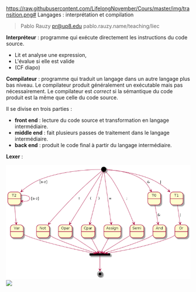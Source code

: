 https://raw.githubusercontent.com/LifelongNovember/Cours/master/img/transition.png# Langages : interprétation et compilation

> Pablo Rauzy pr@up8.edu pablo.rauzy.name/teaching/liec

**Interpréteur** : programme qui exécute directement les instructions du code source.
 * Lit et analyse une expression,
 * L'évalue si elle est valide
 * (CF diapo)

**Compilateur** : programme qui traduit un langage dans un autre langage plus bas niveau.
Le compilateur produit généralement un exécutable mais pas nécessairement. 
Le compilateur est *correct* si la sémantique du code produit est la même que celle du code source.

Il se divise en trois parties : 
 * **front end** : lecture du code source et transformation en langage intermédiaire.
 * **middle end** : fait plusieurs passes de traitement dans le langage intermédiaire.
 * **back end** : produit le code final à partir du langage intermédiaire.

**Lexer** :

![](https://raw.githubusercontent.com/LifelongNovember/Cours/master/img/transition.png)
![](https://www.plantuml.com/plantuml/svg/SoWkIImgAStDuUAArefLqDLDoI_FqxLJyCiliL9Gv09I2Z0XMrjdMrjKLVu5YKLM2XfS81gVEcUmEaqkPmBg78kBCzFph1HikI0iV6g3KtCphHIikK0qDdLGaH03AmKrhX03k81ZNWf814ZXqsLefL335M885_0l0WduOtKzJ8-HbK9qecvLB5U8aG867weeBB68AmmZ4C0aq6js2a030G00)
<!--stackedit_data:
eyJoaXN0b3J5IjpbLTE3ODE3MzcwMTYsLTkyNTMxMzYyMSwxMz
UzODQ3NDI0LDEwODk3OTQyNTgsNTgwNDgwMzc2LDEwODk3OTQy
NTgsMTA4OTc5NDI1OCwtMjI0NDQ1NTMyLC0yMDY5MTk1MzYyLC
0xNzEzNTc2MjU2LDEwODc3MzcyNzYsLTE1MjgyMjk0NDUsLTIw
ODg3NDY2MTJdfQ==
-->